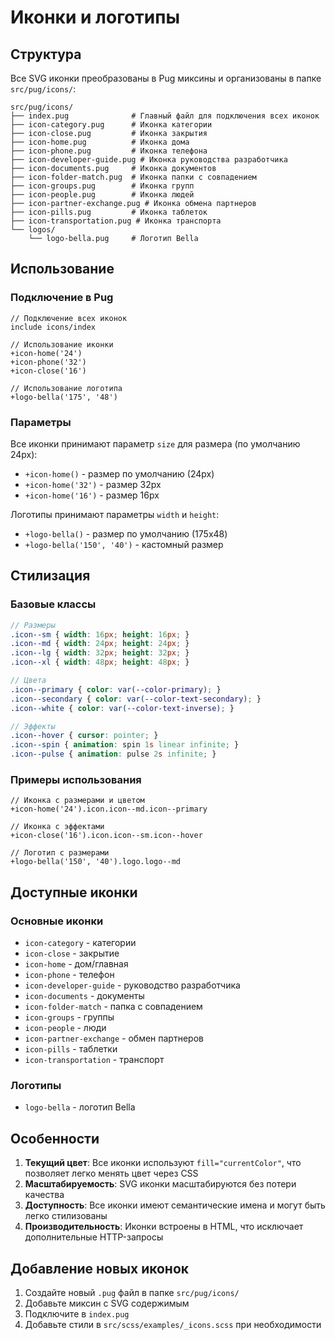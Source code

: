 # Иконки и логотипы

## Структура

Все SVG иконки преобразованы в Pug миксины и организованы в папке `src/pug/icons/`:

```
src/pug/icons/
├── index.pug              # Главный файл для подключения всех иконок
├── icon-category.pug      # Иконка категории
├── icon-close.pug         # Иконка закрытия
├── icon-home.pug          # Иконка дома
├── icon-phone.pug         # Иконка телефона
├── icon-developer-guide.pug # Иконка руководства разработчика
├── icon-documents.pug     # Иконка документов
├── icon-folder-match.pug  # Иконка папки с совпадением
├── icon-groups.pug        # Иконка групп
├── icon-people.pug        # Иконка людей
├── icon-partner-exchange.pug # Иконка обмена партнеров
├── icon-pills.pug         # Иконка таблеток
├── icon-transportation.pug # Иконка транспорта
└── logos/
    └── logo-bella.pug     # Логотип Bella
```

## Использование

### Подключение в Pug

```pug
// Подключение всех иконок
include icons/index

// Использование иконки
+icon-home('24')
+icon-phone('32')
+icon-close('16')

// Использование логотипа
+logo-bella('175', '48')
```

### Параметры

Все иконки принимают параметр `size` для размера (по умолчанию 24px):
- `+icon-home()` - размер по умолчанию (24px)
- `+icon-home('32')` - размер 32px
- `+icon-home('16')` - размер 16px

Логотипы принимают параметры `width` и `height`:
- `+logo-bella()` - размер по умолчанию (175x48)
- `+logo-bella('150', '40')` - кастомный размер

## Стилизация

### Базовые классы

```scss
// Размеры
.icon--sm { width: 16px; height: 16px; }
.icon--md { width: 24px; height: 24px; }
.icon--lg { width: 32px; height: 32px; }
.icon--xl { width: 48px; height: 48px; }

// Цвета
.icon--primary { color: var(--color-primary); }
.icon--secondary { color: var(--color-text-secondary); }
.icon--white { color: var(--color-text-inverse); }

// Эффекты
.icon--hover { cursor: pointer; }
.icon--spin { animation: spin 1s linear infinite; }
.icon--pulse { animation: pulse 2s infinite; }
```

### Примеры использования

```pug
// Иконка с размерами и цветом
+icon-home('24').icon.icon--md.icon--primary

// Иконка с эффектами
+icon-close('16').icon.icon--sm.icon--hover

// Логотип с размерами
+logo-bella('150', '40').logo.logo--md
```

## Доступные иконки

### Основные иконки
- `icon-category` - категории
- `icon-close` - закрытие
- `icon-home` - дом/главная
- `icon-phone` - телефон
- `icon-developer-guide` - руководство разработчика
- `icon-documents` - документы
- `icon-folder-match` - папка с совпадением
- `icon-groups` - группы
- `icon-people` - люди
- `icon-partner-exchange` - обмен партнеров
- `icon-pills` - таблетки
- `icon-transportation` - транспорт

### Логотипы
- `logo-bella` - логотип Bella

## Особенности

1. **Текущий цвет**: Все иконки используют `fill="currentColor"`, что позволяет легко менять цвет через CSS
2. **Масштабируемость**: SVG иконки масштабируются без потери качества
3. **Доступность**: Все иконки имеют семантические имена и могут быть легко стилизованы
4. **Производительность**: Иконки встроены в HTML, что исключает дополнительные HTTP-запросы

## Добавление новых иконок

1. Создайте новый `.pug` файл в папке `src/pug/icons/`
2. Добавьте миксин с SVG содержимым
3. Подключите в `index.pug`
4. Добавьте стили в `src/scss/examples/_icons.scss` при необходимости










